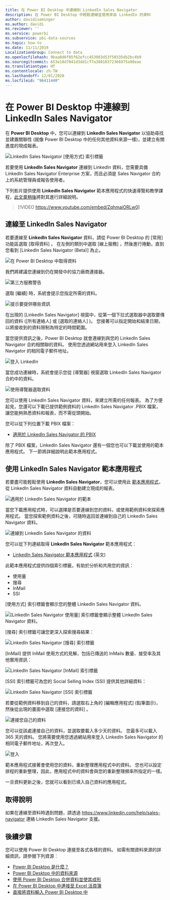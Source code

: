 ```yaml
---
title: 在 Power BI Desktop 中連線到 LinkedIn Sales Navigator
description: 在 Power BI Desktop 中輕鬆連線並使用來自 LinkedIn 的資料
author: davidiseminger
ms.author: davidi
ms.reviewer: ''
ms.service: powerbi
ms.subservice: pbi-data-sources
ms.topic: how-to
ms.date: 11/11/2019
LocalizationGroup: Connect to data
ms.openlocfilehash: 9baa0d6f05f62efcc453983d53f50335db2bc4b9
ms.sourcegitcommit: 653e18d7041d3dd1cf7a38010372366975a98eae
ms.translationtype: HT
ms.contentlocale: zh-TW
ms.lasthandoff: 12/01/2020
ms.locfileid: "96411440"
---
```

# <a name="connect-to-linkedin-sales-navigator-in-power-bi-desktop"></a>在 Power BI Desktop 中連線到 LinkedIn Sales Navigator

在 **Power BI Desktop** 中，您可以連線到 **LinkedIn Sales Navigator** 以協助尋找並建置關聯性 (就像 Power BI Desktop 中的任何其他資料來源一樣)，並建立有關進度的現成報表。

![LinkedIn Sales Navigator [使用方式] 索引標籤](media/desktop-connect-linkedin-sales-navigator/linkedin-sales-navigator-01.png)


若要使用 **LinkedIn Sales Navigator** 連線到 LinkedIn 資料，您需要具備 LinkedIn Sales Navigator Enterprise 方案，而且必須是 Sales Navigator 合約上的系統管理員或報告使用者。

下列影片提供使用 **LinkedIn Sales Navigator** 範本應用程式的快速導覽和教學課程，[此文章稍後](#using-the-linkedin-sales-navigator-template-app)將對其進行詳細說明。 

> [!VIDEO https://www.youtube.com/embed/ZqhmaiORLw0]

## <a name="connect-to-linkedin-sales-navigator"></a>連線至 LinkedIn Sales Navigator

若要連線至 **LinkedIn Sales Navigator** 資料，請從 Power BI Desktop 的 [常用]  功能區選取 [取得資料]  。 在左側的類別中選取 [線上服務]  ，然後進行捲動，直到您看到 [LinkedIn Sales Navigator (Beta)]  為止。

![在 Power BI Desktop 中取得資料](media/desktop-connect-linkedin-sales-navigator/linkedin-sales-navigator-02.png)

我們將建議您連線到仍在開發中的協力廠商連接器。 

![第三方服務警告](media/desktop-connect-linkedin-sales-navigator/linkedin-sales-navigator-03.png)

選取 [繼續]  時，系統會提示您指定所需的資料。

![提示要提供哪些資訊](media/desktop-connect-linkedin-sales-navigator/linkedin-sales-navigator-04.png)


在出現的 [LinkedIn Sales Navigator]  視窗中，從第一個下拉式選取器中選取要傳回的資料 ([所有連絡人]  或 [選取的連絡人]  )。 您接著可以指定開始和結束日期，以將接收到的資料限制為特定的時間範圍。

當您提供資訊之後，Power BI Desktop 就會連線到與您的 LinkedIn Sales Navigator 合約相關聯的資料。 使用您透過網站用來登入 LinkedIn Sales Navigator 的相同電子郵件地址。 

![登入 LinkedIn](media/desktop-connect-linkedin-sales-navigator/linkedin-sales-navigator-05.png)

當您成功連線時，系統會提示您從 [導覽器]  視窗選取 LinkedIn Sales Navigator 合約中的資料。

![使用導覽器選取資料](media/desktop-connect-linkedin-sales-navigator/linkedin-sales-navigator-09.png)

您可以使用 LinkedIn Sales Navigator 資料，來建立所需的任何報表。 為了方便起見，您還可以下載已提供範例資料的 LinkedIn Sales Navigator .PBIX 檔案，讓您能夠熟悉資料和報表，而不需從頭開始。

您可以從下列位置下載 PBIX 檔案：
* [適用於 LinkedIn Sales Navigator 的 PBIX](service-template-apps-samples.md)

除了 PBIX 檔案，LinkedIn Sales Navigator 還有一個您也可以下載並使用的範本應用程式。 下一節將詳細說明此範本應用程式。


## <a name="using-the-linkedin-sales-navigator-template-app"></a>使用 LinkedIn Sales Navigator 範本應用程式

若要盡可能輕鬆使用 **LinkedIn Sales Navigator**，您可以使用此 [範本應用程式](service-template-apps-overview.md)，從 LinkedIn Sales Navigator 資料自動建立現成的報表。

![適用於 LinkedIn Sales Navigator 的範本](media/desktop-connect-linkedin-sales-navigator/linkedin-sales-navigator-10.png)

當您下載應用程式時，可以選擇是否要連線到您的資料，或使用範例資料來探索應用程式。 當您探索範例資料之後，可隨時返回並連線到自己的 LinkedIn Sales Navigator 資料。 

![連線到 LinkedIn Sales Navigator 的資料](media/desktop-connect-linkedin-sales-navigator/linkedin-sales-navigator-11.png)



您可以從下列連結取得 **LinkedIn Sales Navigator** 範本應用程式：
* [LinkedIn Sales Navigator 範本應用程式](https://appsource.microsoft.com/en-us/product/power-bi/pbi-contentpacks.linkedin_navigator) \(英文\)

此範本應用程式提供四個索引標籤，有助於分析和共用您的資訊：

* 使用量
* 搜尋
* InMail
* SSI

[使用方式]  索引標籤會顯示您的整體 LinkedIn Sales Navigator 資料。

![[LinkedIn Sales Navigator 使用量] 索引標籤會顯示整體 LinkedIn Sales Navigator 資料。](media/desktop-connect-linkedin-sales-navigator/linkedin-sales-navigator-12.png)

[搜尋]  索引標籤可讓您更深入探索搜尋結果：

![LinkedIn Sales Navigator [搜尋] 索引標籤](media/desktop-connect-linkedin-sales-navigator/linkedin-sales-navigator-13.png)

[InMail]  提供 InMail 使用方式的見解，包括已傳送的 InMails 數量、接受率及其他實用資訊：

![LinkedIn Sales Navigator [InMail] 索引標籤](media/desktop-connect-linkedin-sales-navigator/linkedin-sales-navigator-14.png)

[SSI]  索引標籤可為您的 Social Selling Index (SSI) 提供其他詳細資料：

![LinkedIn Sales Navigator [SSI] 索引標籤](media/desktop-connect-linkedin-sales-navigator/linkedin-sales-navigator-15.png)

若要從範例資料移到自己的資料，請選取右上角的 [編輯應用程式]  (鉛筆圖示)，然後從出現的畫面中選取 [連接您的資料]  。

![連接您自己的資料](media/desktop-connect-linkedin-sales-navigator/linkedin-sales-navigator-16.png)

您可以從該處連接自己的資料，並選取要載入多少天的資料。 您最多可以載入 365 天的資料。 您將需要使用您透過網站用來登入 LinkedIn Sales Navigator 的相同電子郵件地址，再次登入。 

![登入](media/desktop-connect-linkedin-sales-navigator/linkedin-sales-navigator-17.png)

範本應用程式接著會使用您的資料，重新整理應用程式中的資料。 您也可以設定排程的重新整理，因此，應用程式中的資料會與您的重新整理頻率所指定的一樣。 

一旦資料更新之後，您就可以看到已填入自己資料的應用程式。

## <a name="getting-help"></a>取得說明

如果在連線至資料時遇到問題，請透過 https://www.linkedin.com/help/sales-navigator 連絡 LinkedIn Sales Navigator 支援。 

## <a name="next-steps"></a>後續步驟
您可以使用 Power BI Desktop 連接至各式各樣的資料。 如需有關資料來源的詳細資訊，請參閱下列資源︰

* [Power BI Desktop 是什麼？](../fundamentals/desktop-what-is-desktop.md)
* [Power BI Desktop 中的資料來源](desktop-data-sources.md)
* [使用 Power BI Desktop 合併資料並使其成形](desktop-shape-and-combine-data.md)
* [在 Power BI Desktop 中連接至 Excel 活頁簿](desktop-connect-excel.md)   
* [直接將資料輸入 Power BI Desktop 中](desktop-enter-data-directly-into-desktop.md)   
